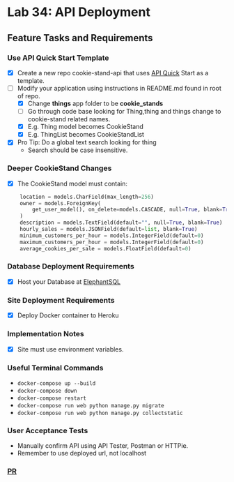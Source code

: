 # Lab 34: API Deployment

## Feature Tasks and Requirements

### Use API Quick Start Template
- [x] Create a new repo cookie-stand-api that uses [API Quick](https://github.com/codefellows/python-401-api-quickstart) Start as a template.
- [ ] Modify your application using instructions in README.md found in root of repo.
    - [x] Change **things** app folder to be **cookie_stands**
    - [ ] Go through code base looking for Thing,thing and things change to cookie-stand related names.
    - [x] E.g. Thing model becomes CookieStand
    - [x] E.g. ThingList becomes CookieStandList
- [x] Pro Tip: Do a global text search looking for thing
    - Search should be case insensitive.

### Deeper CookieStand Changes
- [x] The CookieStand model must contain:

```python
    location = models.CharField(max_length=256)
    owner = models.ForeignKey(
        get_user_model(), on_delete=models.CASCADE, null=True, blank=True
    )
    description = models.TextField(default="", null=True, blank=True)
    hourly_sales = models.JSONField(default=list, blank=True)
    minimum_customers_per_hour = models.IntegerField(default=0)
    maximum_customers_per_hour = models.IntegerField(default=0)
    average_cookies_per_sale = models.FloatField(default=0)
```

### Database Deployment Requirements
- [x] Host your Database at [ElephantSQL](https://www.elephantsql.com/)

### Site Deployment Requirements
- [x] Deploy Docker container to Heroku

### Implementation Notes
- [x]  Site must use environment variables.

### Useful Terminal Commands
- `docker-compose up --build`
- `docker-compose down`
- `docker-compose restart`
- `docker-compose run web python manage.py migrate`
- `docker-compose run web python manage.py collectstatic`

### User Acceptance Tests
- Manually confirm API using API Tester, Postman or HTTPie.
- Remember to use deployed url, not localhost


### [PR](https://github.com/noureddein/cookie-stand-api/pull/1)
